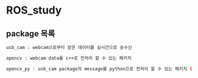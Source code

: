 # ROS_study

## package 목록

```bash
usb_cam : webcam으로부터 얻은 데이터를 실시간으로 송수신

opencv : webcam data를 c++로 전처리 할 수 있는 패키지

opencv_py : usb_cam package의 message를 python으로 전처리 할 수 있는 패키지 (특징점 추출과 optical flow)
```
